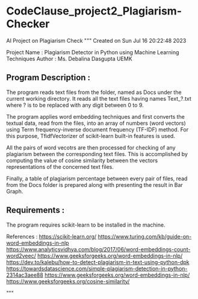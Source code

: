 # CodeClause_project2_Plagiarism-Checker
AI Project on Plagiarism Check
"""
Created on Sun Jul 16 20:22:48 2023

Project Name : Plagiarism Detector in Python using Machine Learning Techniques
Author : Ms. Debalina Dasgupta
         UEMK

Program Description :
---------------------
The program reads text files from the folder, named as Docs under the current 
working directory. It reads all the text files having names Text_?.txt where ?
is to be replaced with any digit between 0 to 9.

The program applies word embedding techniques and first converts the textual 
data, read from the files, into an array of numbers (word vectors) using 
Term frequency-inverse document frequency (TF-IDF) method. For this purpose, 
TfidfVectorizer of scikit-learn built-in features is used.

All the pairs of word vecotrs are then processed for checking of any plagiarism 
between the corresponding text files. This is accomplished by computing the 
value of cosine similarity between the vectors representations of the concerned
text files.

Finally, a table of plagiarism percentage between every pair of files, read 
from the Docs folder is prepared along with presenting the result in Bar Graph.

Requirements :
--------------
The program requires scikit-learn to be installed in the machine.

References :
https://scikit-learn.org/
https://www.turing.com/kb/guide-on-word-embeddings-in-nlp
https://www.analyticsvidhya.com/blog/2017/06/word-embeddings-count-word2veec/
https://www.geeksforgeeks.org/word-embeddings-in-nlp/
https://dev.to/kalebu/how-to-detect-plagiarism-in-text-using-python-dpk
https://towardsdatascience.com/simple-plagiarism-detection-in-python-2314ac3aee88
https://www.geeksforgeeks.org/word-embeddings-in-nlp/
https://www.geeksforgeeks.org/cosine-similarity/

"""
